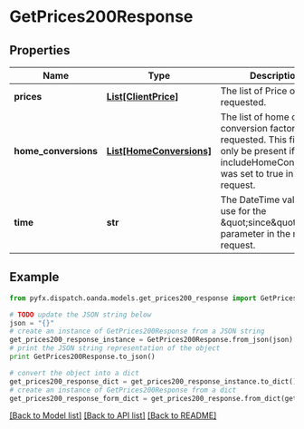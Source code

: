 # GetPrices200Response


## Properties
Name | Type | Description | Notes
------------ | ------------- | ------------- | -------------
**prices** | [**List[ClientPrice]**](ClientPrice.md) | The list of Price objects requested. | [optional] 
**home_conversions** | [**List[HomeConversions]**](HomeConversions.md) | The list of home currency conversion factors requested. This field will only be present if includeHomeConversions was set to true in the request. | [optional] 
**time** | **str** | The DateTime value to use for the \&quot;since\&quot; parameter in the next poll request. | [optional] 

## Example

```python
from pyfx.dispatch.oanda.models.get_prices200_response import GetPrices200Response

# TODO update the JSON string below
json = "{}"
# create an instance of GetPrices200Response from a JSON string
get_prices200_response_instance = GetPrices200Response.from_json(json)
# print the JSON string representation of the object
print GetPrices200Response.to_json()

# convert the object into a dict
get_prices200_response_dict = get_prices200_response_instance.to_dict()
# create an instance of GetPrices200Response from a dict
get_prices200_response_form_dict = get_prices200_response.from_dict(get_prices200_response_dict)
```
[[Back to Model list]](../README.md#documentation-for-models) [[Back to API list]](../README.md#documentation-for-api-endpoints) [[Back to README]](../README.md)


